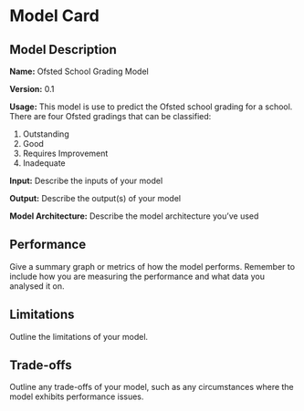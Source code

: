 # Model Card

## Model Description

**Name:** Ofsted School Grading Model

**Version:** 0.1

**Usage:** This model is use to predict the Ofsted school grading for a school. There are four Ofsted gradings that can be classified:
1. Outstanding
2. Good
3. Requires Improvement
4. Inadequate

**Input:** Describe the inputs of your model 

**Output:** Describe the output(s) of your model

**Model Architecture:** Describe the model architecture you’ve used

## Performance

Give a summary graph or metrics of how the model performs. Remember to include how you are measuring the performance and what data you analysed it on. 

## Limitations

Outline the limitations of your model.

## Trade-offs

Outline any trade-offs of your model, such as any circumstances where the model exhibits performance issues. 
